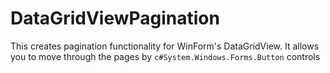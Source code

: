 DataGridViewPagination
======================

This creates pagination functionality for WinForm's DataGridView. It allows you to move through the pages by  ```c#System.Windows.Forms.Button``` controls
